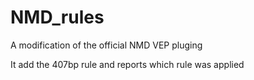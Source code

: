 # NMD_rules
A modification of the official NMD VEP pluging

It add the 407bp rule and reports which rule was applied


